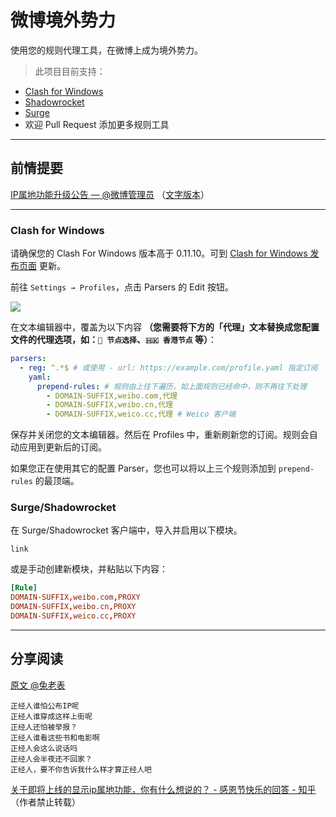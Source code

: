 # 微博境外势力

使用您的规则代理工具，在微博上成为境外势力。

> 此项目目前支持：
 * [Clash for Windows](#ClashForWindows)
 * [Shadowrocket](#Surge)
 * [Surge](#Surge)
 * 欢迎 Pull Request 添加更多规则工具
<!-- * [Quantumult X](#QuantumultX) -->
---

## 前情提要

[IP属地功能升级公告 — @微博管理员](https://weibo.com/1934183965/LqvYeCdBu) （[文字版本](./IP%E5%B1%9E%E5%9C%B0%E5%8A%9F%E8%83%BD%E5%8D%87%E7%BA%A7%E5%85%AC%E5%91%8A.md)）

---

### <a id="ClashForWindows"> Clash for Windows </a>

请确保您的 Clash For Windows 版本高于 0.11.10。可到 [Clash for Windows 发布页面](https://github.com/Fndroid/clash_for_windows_pkg/releases) 更新。

前往 `Settings → Profiles`，点击 Parsers 的 Edit 按钮。

![](https://i.ibb.co/mytXpCZ/image.png)

在文本编辑器中，覆盖为以下内容 **（您需要将下方的「代理」文本替换成您配置文件的代理选项，如：`🚀 节点选择`、`🇭🇰 香港节点` 等）**：

```yaml
parsers:
  - reg: ^.*$ # 或使用 - url: https://example.com/profile.yaml 指定订阅
    yaml:
      prepend-rules: # 规则由上往下遍历，如上面规则已经命中，则不再往下处理
        - DOMAIN-SUFFIX,weibo.com,代理
        - DOMAIN-SUFFIX,weibo.cn,代理
        - DOMAIN-SUFFIX,weico.cc,代理 # Weico 客户端
```

保存并关闭您的文本编辑器。然后在 Profiles 中，重新刷新您的订阅。规则会自动应用到更新后的订阅。

如果您正在使用其它的配置 Parser，您也可以将以上三个规则添加到 `prepend-rules` 的最顶端。
<!-- ### <a id="QuantumultX"> -->

### <a id="Surge"> Surge/Shadowrocket </a>

在 Surge/Shadowrocket 客户端中，导入并启用以下模块。

`link`

或是手动创建新模块，并粘贴以下内容：

```conf
[Rule]
DOMAIN-SUFFIX,weibo.com,PROXY
DOMAIN-SUFFIX,weibo.cn,PROXY
DOMAIN-SUFFIX,weico.cc,PROXY
```

---

## 分享阅读

[原文 @兔老表](https://weibo.com/3314845321/Lqw5ooJS2)

```
正经人谁怕公布IP呢
正经人谁穿成这样上街呢
正经人还怕被举报？
正经人谁看这些书和电影啊
正经人会这么说话吗
正经人会半夜还不回家？
正经人，要不你告诉我什么样才算正经人吧
```

[关于即将上线的显示ip属地功能，你有什么想说的？ - 感恩节快乐的回答 - 知乎](https://www.zhihu.com/question/528609532/answer/2447942947)（作者禁止转载）